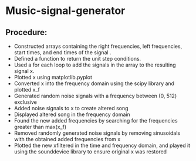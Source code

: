 # Music-signal-generator


## Procedure: 

- Constructed arrays containing the right frequencies, left frequencies, start times, and end times of the signal . 
- Defined a function to return the unit step conditions. 
- Used a for each loop to add the signals in the array to the resulting signal x. 
- Plotted x using matplotlib.pyplot  
- Converted x into the frequency domain using the scipy library and plotted x_f 
- Generated random noise signals with a frequency between (0, 512) exclusive 
- Added noise signals to x to create altered song 
- Displayed altered song in the frequency domain 
- Found the new added frequencies by searching for the frequencies greater than max(x_f) 
- Removed randomly generated noise signals by removing sinusoidals with the obtained added frequencies from x 
- Plotted the new xfiltered in the time and frequency domain, and played it using the sounddevice library to ensure original x was restored 
